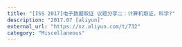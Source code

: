 ```yaml
---
title: "[ISS 2017]电子数据取证 议题分享二：计算机取证，科学?"
description: "2017.07 [aliyun]"
external_url: "https://xz.aliyun.com/t/732"
category: "Miscellaneous"
---
```

